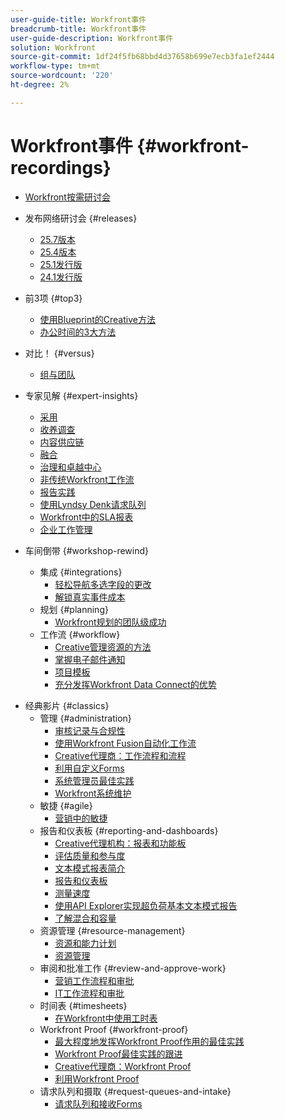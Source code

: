 ```yaml
---
user-guide-title: Workfront事件
breadcrumb-title: Workfront事件
user-guide-description: Workfront事件
solution: Workfront
source-git-commit: 1df24f5fb68bbd4d37658b699e7ecb3fa1ef2444
workflow-type: tm+mt
source-wordcount: '220'
ht-degree: 2%

---
```



# Workfront事件 {#workfront-recordings}

+ [Workfront按需研讨会](overview.md)

+ 发布网络研讨会 {#releases}
   + [25.7版本](releases/25-7-release-webinar.md)
   + [25.4版本](releases/25-4-release-webinar.md)
   + [25.1发行版](releases/25-1-release-webinar.md)
   + [24.1发行版](releases/24-1-release-webinar.md)
+ 前3项 {#top3}
   + [使用Blueprint的Creative方法](top3/blueprints.md)
   + [办公时间的3大方法](top3/office-hours.md)
+ 对比！ {#versus}
   + [组与团队](versus/groups-vs-teams.md)
+ 专家见解 {#expert-insights}
   + [采用](expert-insights/adoption.md)
   + [收养调查](expert-insights/adoption-surveys.md)
   + [内容供应链](expert-insights/content-supply-chain.md)
   + [融合](expert-insights/fusion.md)
   + [治理和卓越中心](expert-insights/centers-of-excellence.md)
   + [非传统Workfront工作流](expert-insights/non-traditional-workfront-workflows.md)
   + [报告实践](expert-insights/reporting-practices.md)
   + [使用Lyndsy Denk请求队列](expert-insights/request-queues.md)
   + [Workfront中的SLA报表](expert-insights/sla-reporting.md)
   + [企业工作管理](expert-insights/enterprise-work-management.md)
+ 车间倒带 {#workshop-rewind}
   + 集成 {#integrations}
      + [轻松导航多选字段的更改](workshop-rewind/integrations/mulit-select-fields.md)
      + [解锁真实事件成本](workshop-rewind/integrations/event-costs.md)
   + 规划 {#planning}
      + [Workfront规划的团队级成功](workshop-rewind/planning/team-success-workfront-planning.md)
   + 工作流 {#workflow}
      + [Creative管理资源的方法](classics/creative-ways-of-managing-resources.md)
      + [掌握电子邮件通知](workshop-rewind/workflow/email-notifications.md)
      + [项目模板](workshop-rewind/workflow/project-templates.md)
      + [充分发挥Workfront Data Connect的优势](workshop-rewind/workflow/data-connect.md)

<!--  + Planning {#planning}
  + Integrations {#integrations}
-->

+ 经典影片 {#classics}
   + 管理 {#administration}
      + [审核记录与合规性](user-groups/audit-trails-and-compliance.md)
      + [使用Workfront Fusion自动化工作流](user-groups/automating-workflows-with-workfront-fusion.md)
      + [Creative代理商：工作流程和流程](user-groups/creative-agencies-workflows-and-process.md)
      + [利用自定义Forms](user-groups/leveraging-custom-forms.md)
      + [系统管理员最佳实践](user-groups/system-admin-best-practices.md)
      + [Workfront系统维护](user-groups/workfront-system-maintenance.md)
   + 敏捷 {#agile}
      + [营销中的敏捷](user-groups/agile-in-marketing.md)
   + 报告和仪表板 {#reporting-and-dashboards}
      + [Creative代理机构：报表和功能板](user-groups/creative-agencies-reporting-and-dashboards.md)
      + [评估质量和参与度](classics/gauging-quality-and-engagement.md)
      + [文本模式报表简介](classics/introduction-to-text-mode-reporting.md)
      + [报告和仪表板](user-groups/reporting-and-dashboards.md)
      + [测量速度](classics/measuring-velocity.md)
      + [使用API Explorer实现超负荷基本文本模式报告](classics/supercharge-basic-text-mode-reporting-using-the-api-explorer.md)
      + [了解混合和容量](classics/understanding-mix-and-capacity.md)
   + 资源管理 {#resource-management}
      + [资源和能力计划](user-groups/resource-and-capacity-planning.md)
      + [资源管理](user-groups/resource-management.md)
   + 审阅和批准工作 {#review-and-approve-work}
      + [营销工作流程和审批](user-groups/marketing-workflows-and-approvals.md)
      + [IT工作流程和审批](user-groups/it-workflows-and-approvals.md)
   + 时间表 {#timesheets}
      + [在Workfront中使用工时表](user-groups/utilizing-timesheets-in-workfront.md)
   + Workfront Proof {#workfront-proof}
      + [最大程度地发挥Workfront Proof作用的最佳实践](classics/best-practices-to-maximize-workfront-proof.md)
      + [Workfront Proof最佳实践的跟进](classics/follow-up-to-workfront-proof-best-practices.md)
      + [Creative代理商：Workfront Proof](user-groups/creative-agencies-workfront-proof.md)
      + [利用Workfront Proof](user-groups/leveraging-workfront-proof.md)
   + 请求队列和摄取 {#request-queues-and-intake}
      + [请求队列和接收Forms](user-groups/request-queues-and-intake-forms.md)



